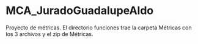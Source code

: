 # MCA_JuradoGuadalupeAldo
Proyecto de métricas.
El directorio funciones trae la carpeta Métricas con los 3 archivos y el zip de Métricas.
